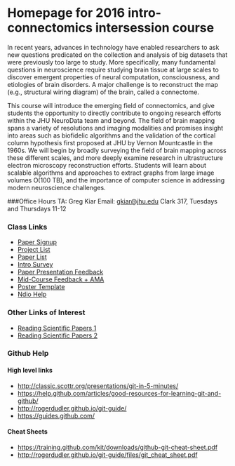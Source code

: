 # Homepage for 2016 intro-connectomics intersession course

In recent years, advances in technology have enabled researchers to ask new questions predicated on the collection and analysis of big datasets that were previously too large to study. More specifically, many fundamental questions in neuroscience require studying brain tissue at large scales to discover emergent properties of neural computation, consciousness, and etiologies of brain disorders. A major challenge is to reconstruct the map (e.g., structural wiring diagram) of the brain, called a connectome.

This course will introduce the emerging field of connectomics, and give students the opportunity to directly contribute to ongoing research efforts within the JHU NeuroData team and beyond. The field of brain mapping spans a variety of resolutions and imaging modalities and promises insight into areas such as biofidelic algorithms and the validation of the cortical column hypothesis first proposed at JHU by Vernon Mountcastle in the 1960s. We will begin by broadly surveying the field of brain mapping across these different scales, and more deeply examine research in ultrastructure electron microscopy reconstruction efforts. Students will learn about scalable algorithms and approaches to extract graphs from large image volumes O(100 TB), and the importance of computer science in addressing modern neuroscience challenges.

###Office Hours
TA: Greg Kiar
Email: gkiar@jhu.edu
Clark 317, Tuesdays and Thursdays 11-12

### Class Links
- [Paper Signup](.//paper_signup.md)
- [Project List](.//project_signup.md)
- [Paper List](https://www.mendeley.com/groups/6030451/2015-connectomics-papers/papers/)
- [Intro Survey](http://goo.gl/forms/7KuR88DWqo)
- [Paper Presentation Feedback](http://goo.gl/forms/DoW7iariWN)
- [Mid-Course Feedback + AMA](http://goo.gl/forms/Dxk9FvGZTm)
- [Poster Template](https://www.lucidchart.com/invitations/accept/a9ecd81a-498f-4114-89ff-9ee7a17846a1)
- [Ndio Help](https://docs.google.com/presentation/d/1DQY5tUuaEt3Ek6IDReJm_kmHn3AI6l0Fakmw1tqMvag/edit?invite=CN-NtJoC&ts=569430b1&pref=2&pli=1#slide=id.p)

### Other Links of Interest
- [Reading Scientific Papers 1](http://web.stanford.edu/~siegelr/readingsci.htm)
- [Reading Scientific Papers 2](http://www.owlnet.rice.edu/~cainproj/courses/HowToReadSciArticle.pdf)

### Github Help

#### High level links
- http://classic.scottr.org/presentations/git-in-5-minutes/
- https://help.github.com/articles/good-resources-for-learning-git-and-github/
- http://rogerdudler.github.io/git-guide/
- https://guides.github.com/

#### Cheat Sheets
- https://training.github.com/kit/downloads/github-git-cheat-sheet.pdf
- http://rogerdudler.github.io/git-guide/files/git_cheat_sheet.pdf

